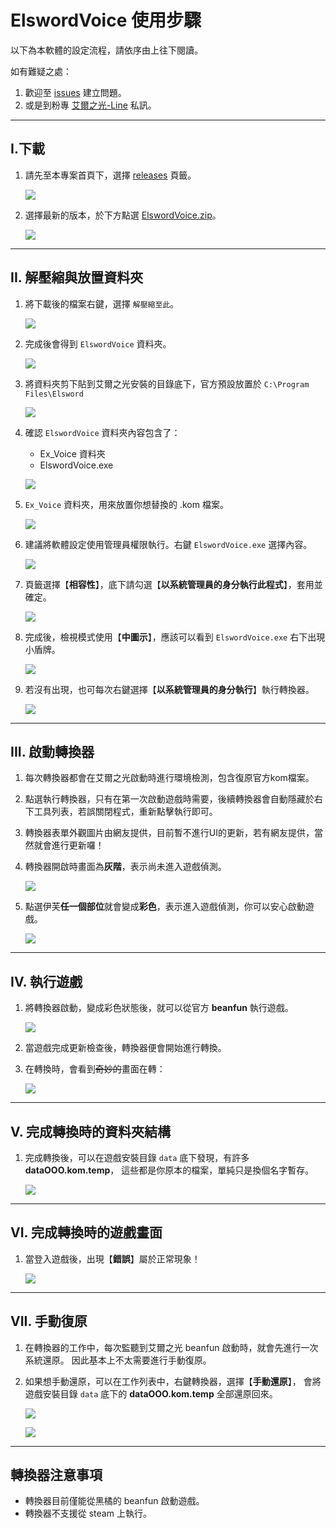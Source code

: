 # ElswordVoice 使用步驟

以下為本軟體的設定流程，請依序由上往下閱讀。

如有難疑之處：

1. 歡迎至 [issues](https://github.com/explooosion/ElswordVoice/issues) 建立問題。
2. 或是到粉專 [艾爾之光-Line](https://www.facebook.com/LINEC8763) 私訊。

---

## I.下載

1. 請先至本專案首頁下，選擇 [releases](https://github.com/explooosion/ElswordVoice/releases) 頁籤。

    ![](https://i.imgur.com/ENTibMd.png)

2. 選擇最新的版本，於下方點選 [ElswordVoice.zip](https://github.com/explooosion/ElswordVoice/releases/download/4.8.120519/ElswordVoice.zip)。

    ![](https://i.imgur.com/WZtTNEs.png)

---

## II. 解壓縮與放置資料夾

1. 將下載後的檔案右鍵，選擇 `解壓縮至此`。

    ![](https://i.imgur.com/68FyF3P.png)

2. 完成後會得到 `ElswordVoice` 資料夾。

    ![](https://i.imgur.com/HNPwSpv.png)

3. 將資料夾剪下貼到艾爾之光安裝的目錄底下，官方預設放置於 `C:\Program Files\Elsword`

    ![](https://i.imgur.com/W74of3s.png)

4. 確認 `ElswordVoice` 資料夾內容包含了：
    + Ex_Voice 資料夾
    + ElswordVoice.exe

    ![](https://i.imgur.com/80NQbJQ.png)


5. `Ex_Voice` 資料夾，用來放置你想替換的 .kom 檔案。
    
    ![](https://i.imgur.com/Dwue328.png)

6. 建議將軟體設定使用管理員權限執行。右鍵 `ElswordVoice.exe` 選擇內容。
    
    ![](https://i.imgur.com/PWbgrYV.png)

7. 頁籤選擇【**相容性**】，底下請勾選【**以系統管理員的身分執行此程式**】，套用並確定。
    
    ![](https://i.imgur.com/ZMiFtLg.png)
    
8. 完成後，檢視模式使用【**中圖示**】，應該可以看到 `ElswordVoice.exe` 右下出現小盾牌。
    
    ![](https://i.imgur.com/PxfNF0A.png)

9. 若沒有出現，也可每次右鍵選擇【**以系統管理員的身分執行**】執行轉換器。
    
    ![](https://i.imgur.com/SXuqrGD.png)

---

## III. 啟動轉換器

1. 每次轉換器都會在艾爾之光啟動時進行環境檢測，包含復原官方kom檔案。

2. 點選執行轉換器，只有在第一次啟動遊戲時需要，後續轉換器會自動隱藏於右下工具列表，若誤關閉程式，重新點擊執行即可。

3. 轉換器表單外觀圖片由網友提供，目前暫不進行UI的更新，若有網友提供，當然就會進行更新囉！

4. 轉換器開啟時畫面為**灰階**，表示尚未進入遊戲偵測。
    
    ![](https://i.imgur.com/l7lo6Hm.png)

5. 點選伊芙**任一個部位**就會變成**彩色**，表示進入遊戲偵測，你可以安心啟動遊戲。
    
    ![](https://i.imgur.com/2yStc7D.png)

---

## IV. 執行遊戲

1. 將轉換器啟動，變成彩色狀態後，就可以從官方 **beanfun** 執行遊戲。
    
    ![](https://i.imgur.com/T0h1Ykd.png)

2. 當遊戲完成更新檢查後，轉換器便會開始進行轉換。

3. 在轉換時，會看到~~奇妙的~~畫面在轉：
    
    ![](https://i.imgur.com/zRoHaPr.png)

---

## V. 完成轉換時的資料夾結構

1. 完成轉換後，可以在遊戲安裝目錄 `data` 底下發現，有許多 **dataOOO.kom.temp**，
這些都是你原本的檔案，單純只是換個名字暫存。

    ![](https://i.imgur.com/N3W3QYJ.png)

---

## VI. 完成轉換時的遊戲畫面

1. 當登入遊戲後，出現【**錯誤**】屬於正常現象！

    ![](https://i.imgur.com/DlMSPnp.png)

---

## VII. 手動復原

1. 在轉換器的工作中，每次監聽到艾爾之光 beanfun 啟動時，就會先進行一次系統還原。
因此基本上不太需要進行手動復原。

2. 如果想手動還原，可以在工作列表中，右鍵轉換器，選擇【**手動還原**】，
會將遊戲安裝目錄 `data` 底下的 **dataOOO.kom.temp** 全部還原回來。
    
    ![](https://i.imgur.com/Yu950jO.png)

    ![](https://i.imgur.com/El1vd7G.png)

---

## 轉換器注意事項

- 轉換器目前僅能從黑橘的 beanfun 啟動遊戲。
- 轉換器不支援從 steam 上執行。
